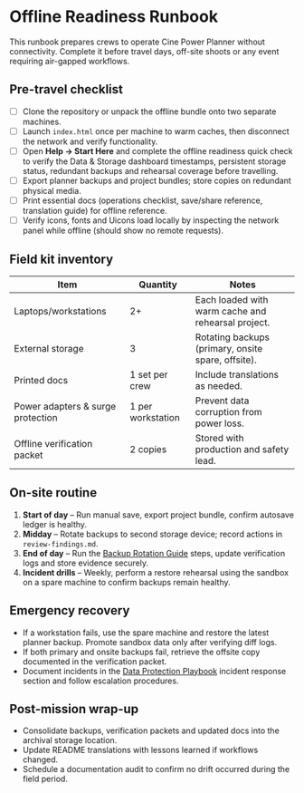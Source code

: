 # Offline Readiness Runbook

This runbook prepares crews to operate Cine Power Planner without connectivity.
Complete it before travel days, off-site shoots or any event requiring
air-gapped workflows.

## Pre-travel checklist

- [ ] Clone the repository or unpack the offline bundle onto two separate
      machines.
- [ ] Launch `index.html` once per machine to warm caches, then disconnect the
      network and verify functionality.
- [ ] Open **Help → Start Here** and complete the offline readiness quick check
      to verify the Data & Storage dashboard timestamps, persistent storage
      status, redundant backups and rehearsal coverage before travelling.
- [ ] Export planner backups and project bundles; store copies on redundant
      physical media.
- [ ] Print essential docs (operations checklist, save/share reference,
      translation guide) for offline reference.
- [ ] Verify icons, fonts and Uicons load locally by inspecting the network
      panel while offline (should show no remote requests).

## Field kit inventory

| Item | Quantity | Notes |
| --- | --- | --- |
| Laptops/workstations | 2+ | Each loaded with warm cache and rehearsal project. |
| External storage | 3 | Rotating backups (primary, onsite spare, offsite). |
| Printed docs | 1 set per crew | Include translations as needed. |
| Power adapters & surge protection | 1 per workstation | Prevent data corruption from power loss. |
| Offline verification packet | 2 copies | Stored with production and safety lead. |

## On-site routine

1. **Start of day** – Run manual save, export project bundle, confirm autosave
   ledger is healthy.
2. **Midday** – Rotate backups to second storage device; record actions in
   `review-findings.md`.
3. **End of day** – Run the [Backup Rotation Guide](backup-rotation-guide.md)
   steps, update verification logs and store evidence securely.
4. **Incident drills** – Weekly, perform a restore rehearsal using the sandbox
   on a spare machine to confirm backups remain healthy.

## Emergency recovery

- If a workstation fails, use the spare machine and restore the latest planner
  backup. Promote sandbox data only after verifying diff logs.
- If both primary and onsite backups fail, retrieve the offsite copy documented
  in the verification packet.
- Document incidents in the [Data Protection Playbook](data-protection-playbook.md)
  incident response section and follow escalation procedures.

## Post-mission wrap-up

- Consolidate backups, verification packets and updated docs into the archival
  storage location.
- Update README translations with lessons learned if workflows changed.
- Schedule a documentation audit to confirm no drift occurred during the field
  period.
